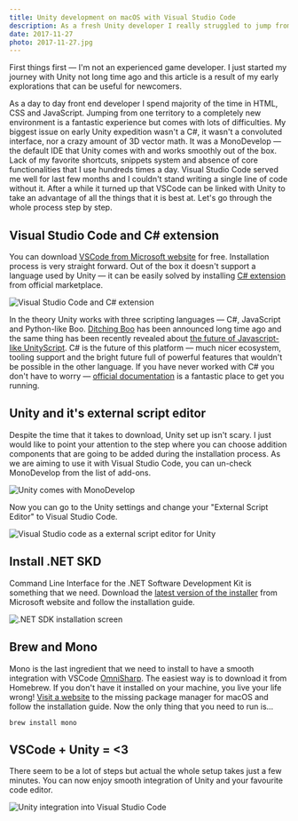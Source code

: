 ```yaml
---
title: Unity development on macOS with Visual Studio Code
description: As a fresh Unity developer I really struggled to jump from my favourite code ediot to MonoDevelop. It took me a while to realise that this actually isn't a necessity.
date: 2017-11-27
photo: 2017-11-27.jpg
---
```


First things first — I'm not an experienced game developer. I just started my journey with Unity not long time ago and this article is a result of my early explorations that can be useful for newcomers.

As a day to day front end developer I spend majority of the time in HTML, CSS and JavaScript. Jumping from one territory to a completely new environment is a fantastic experience but comes with lots of difficulties. My biggest issue on early Unity expedition wasn't a C#, it wasn't a convoluted interface, nor a crazy amount of 3D vector math. It was a MonoDevelop — the default IDE that Unity comes with and works smoothly out of the box. Lack of my favorite shortcuts, snippets system and absence of core functionalities that I use hundreds times a day. Visual Studio Code served me well for last few months and I couldn't stand writing a single line of code without it. After a while it turned up that VSCode can be linked with Unity to take an advantage of all the things that it is best at. Let's go through the whole process step by step.

## Visual Studio Code and C# extension

You can download [VSCode from Microsoft website](https://code.visualstudio.com/) for free. Installation process is very straight forward. Out of the box it doesn't support a language used by Unity — it can be easily solved by installing [C# extension](https://marketplace.visualstudio.com/items?itemName=ms-vscode.csharp) from official marketplace.

![Visual Studio Code and C# extension](/photos/2017-11-27-1.jpg)

In the theory Unity works with three scripting languages — C#, JavaScript and Python-like Boo. [Ditching Boo](https://blogs.unity3d.com/2014/09/03/documentation-unity-scripting-languages-and-you/) has been announced long time ago and the same thing has been recently revealed about [the future of Javascript-like UnityScript](https://blogs.unity3d.com/2017/08/11/unityscripts-long-ride-off-into-the-sunset/). C# is the future of this platform — much nicer ecosystem, tooling support and the bright future full of powerful features that wouldn't be possible in the other language. If you have never worked with C# you don't have to worry — [official documentation](https://unity3d.com/learn/tutorials/s/scripting) is a fantastic place to get you running.

## Unity and it's external script editor

Despite the time that it takes to download, Unity set up isn't scary. I just would like to point your attention to the step where you can choose addition components that are going to be added during the installation process. As we are aiming to use it with Visual Studio Code, you can un-check MonoDevelop from the list of add-ons.

![Unity comes with MonoDevelop](/photos/2017-11-27-2.jpg)

Now you can go to the Unity settings and change your "External Script Editor" to Visual Studio Code.

![Visual Studio code as a external script editor for Unity](/photos/2017-11-27-3.jpg)

## Install .NET SKD

Command Line Interface for the .NET Software Development Kit is something that we need. Download the [latest version of the installer](https://www.microsoft.com/net/learn/get-started/macos) from Microsoft website and follow the installation guide.

![.NET SDK installation screen](/photos/2017-11-27-4.jpg)

## Brew and Mono

Mono is the last ingredient that we need to install to have a smooth integration with VSCode [OmniSharp](http://www.omnisharp.net/). The easiest way is to download it from Homebrew. If you don't have it installed on your machine, you live your life wrong! [Visit a website](https://brew.sh/) to the missing package manager for macOS and follow the installation guide. Now the only thing that you need to run is…

```
brew install mono
```

## VSCode + Unity = <3

There seem to be a lot of steps but actual the whole setup takes just a few minutes. You can now enjoy smooth integration of Unity and your favourite code editor.

![Unity integration into Visual Studio Code](/photos/2017-11-27-5.gif)
